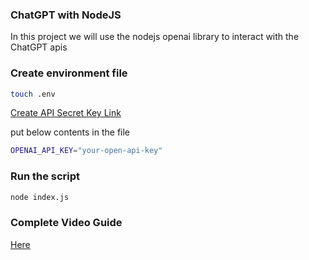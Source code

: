 ### ChatGPT with NodeJS

In this project we will use the nodejs openai library to interact with the ChatGPT apis

### Create environment file

```bash
touch .env
```
[Create API Secret Key Link](https://platform.openai.com/account/api-keys)

put below contents in the file

```bash
OPENAI_API_KEY="your-open-api-key"
```


### Run the script

```bash
node index.js
```

### Complete Video Guide

[Here]([https://platform.openai.com/account/api-keys](https://www.youtube.com/watch?v=18O2BTG7gnE)) 
